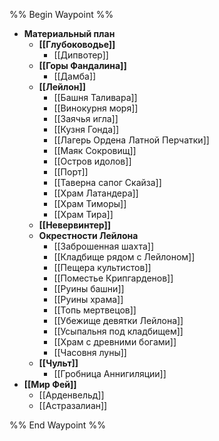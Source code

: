 %% Begin Waypoint %%

- **Материальный план**
	- **[[Глубоководье]]**
		- [[Дипвотер]]
	- **[[Горы Фандалина]]**
		- [[Дамба]]
	- **[[Лейлон]]**
		- [[Башня Таливара]]
		- [[Винокурня моря]]
		- [[Заячья игла]]
		- [[Кузня Гонда]]
		- [[Лагерь Ордена Латной Перчатки]]
		- [[Маяк Сокровищ]]
		- [[Остров идолов]]
		- [[Порт]]
		- [[Таверна сапог Скайза]]
		- [[Храм Латандера]]
		- [[Храм Тиморы]]
		- [[Храм Тира]]
	- **[[Невервинтер]]**
	- **Окрестности Лейлона**
		- [[Заброшенная шахта]]
		- [[Кладбище рядом с Лейлоном]]
		- [[Пещера культистов]]
		- [[Поместье Крипгарденов]]
		- [[Руины башни]]
		- [[Руины храма]]
		- [[Топь мертвецов]]
		- [[Убежище девятки Лейлона]]
		- [[Усыпальня под кладбищем]]
		- [[Храм с древними богами]]
		- [[Часовня луны]]
	- **[[Чульт]]**
		- [[Гробница Аннигиляции]]
- **[[Мир Фей]]**
	- [[Арденвельд]]
	- [[Астразалиан]]

%% End Waypoint %%
